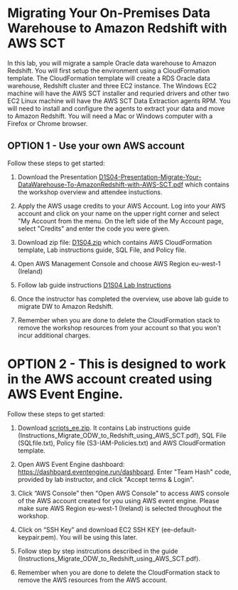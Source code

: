 # Migrating Your On-Premises Data Warehouse to Amazon Redshift with AWS SCT

In this lab, you will migrate a sample Oracle data warehouse to Amazon Redshift. You will first setup the environment using a CloudFormation template. The CloudFormation template will create a RDS Oracle data warehouse, Redshift cluster and three EC2 instance. The Windows EC2 machine will have the AWS SCT installer and requried drivers and other two EC2 Linux machine will have the AWS SCT Data Extraction agents RPM. You will need to install and configure the agents to extract your data and move to Amazon Redshift. You will need a Mac or Windows computer with a Firefox or Chrome browser.


## OPTION 1 - Use your own AWS account 

Follow these steps to get started:

1. Download the Presentation [D1S04-Presentation-Migrate-Your-DataWarehouse-To-AmazonRedshift-with-AWS-SCT.pdf](https://github.com/wrbaldwin/da-week/blob/master/Labs/DW-Migration-to-Redshift-using-SCT/D1S04-Presentation-Migrate-Your-DataWarehouse-To-AmazonRedshift-with-AWS-SCT.pdf) which contains the workshop overview and attendee instuctions.

2. Apply the AWS usage credits to your AWS Account. Log into your AWS account and click on your name on the upper right corner and select "My Account from the menu. On the left side of the My Account page, select "Credits" and enter the code you were given.

3. Download zip file: [D1S04.zip](https://tiny.amazon.com/1f34lh7i0/D1S04)  which contains
         AWS CloudFormation template,
         Lab instructions guide,
         SQL File, and
         Policy file.

4. Open AWS Management Console and choose AWS Region eu-west-1 (Ireland)

5. Follow lab guide instructions [D1S04 Lab Instructions](https://tiny.amazon.com/1au15p9uc/D1S04LabGuide)

6. Once the instructor has completed the overview, use above lab guide to migrate DW to Amazon Redshift.

7. Remember when you are done to delete the CloudFormation stack to remove the workshop resources from your account so that you won't incur additional charges.




# OPTION 2 - This is designed to work in the AWS account created using AWS Event Engine.

Follow these steps to get started:

1. Download [scripts_ee.zip](https://github.com/sudhig/DW-Migration-to-Redshift-using-SCT/blob/master/scripts_ee.zip). It contains Lab instructions guide (Instructions_Migrate_ODW_to_Redshift_using_AWS_SCT.pdf), SQL File (SQLfile.txt), Policy file (S3-IAM-Policies.txt) and AWS CloudFormation template.

2. Open AWS Event Engine dashboard: https://dashboard.eventengine.run/dashboard.
   Enter "Team Hash" code, provided by lab instructor, and click "Accept terms & Login".

3. Click “AWS Console” then "Open AWS Console" to access AWS console of the AWS account created for you using AWS event engine. Please make sure AWS Region eu-west-1 (Ireland) is selected throughout the workshop.

4. Click on “SSH Key” and download EC2 SSH KEY (ee-default-keypair.pem). You will be using this later. 

5. Follow step by step instrcutions described in the guide (Instructions_Migrate_ODW_to_Redshift_using_AWS_SCT.pdf).

6. Remember when you are done to delete the CloudFormation stack to remove the AWS resources from the AWS account.
